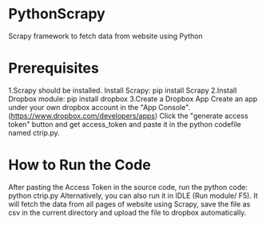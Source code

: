 # PythonScrapy
Scrapy framework to fetch data from website using Python

Prerequisites
=================================
1.Scrapy should be installed. 
Install Scrapy:
	pip install Scrapy
2.Install Dropbox module:
	pip install dropbox
3.Create a Dropbox App
	Create an app under your own dropbox account in the "App Console". (https://www.dropbox.com/developers/apps)
	Click the "generate access token" button and get access_token and paste it in the python codefile named ctrip.py.
	
How to Run the Code
======================
After pasting the Access Token in the source code, run the python code:
 	python ctrip.py
Alternatively, you can also run it in IDLE (Run module/ F5).
It will fetch the data from all pages of website using Scrapy, save the file as csv in the current directory and upload the file to dropbox automatically.
